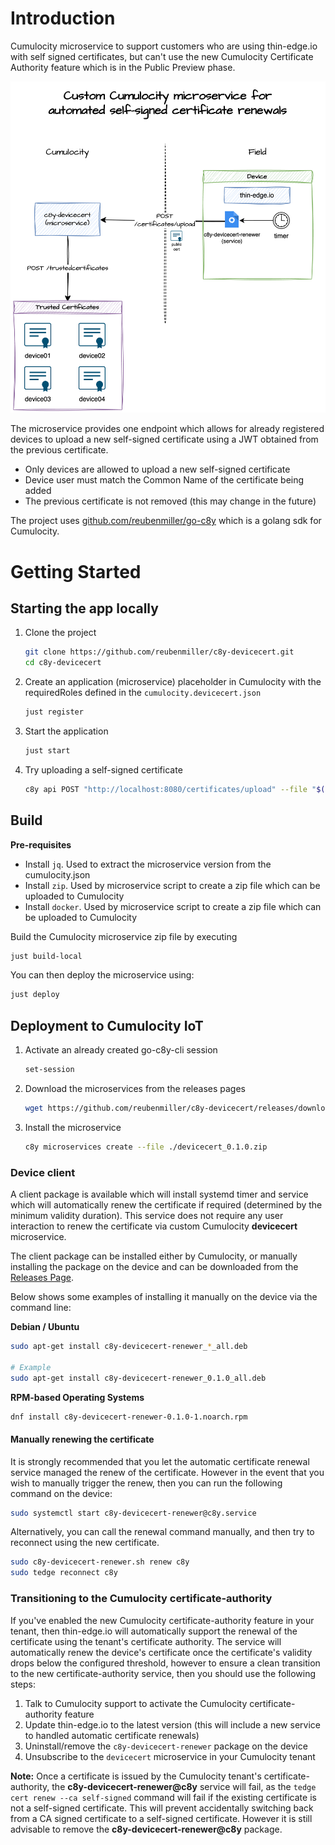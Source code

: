# Introduction

Cumulocity microservice to support customers who are using thin-edge.io with self signed certificates, but can't
use the new Cumulocity Certificate Authority feature which is in the Public Preview phase.

![architecture](./docs/architecture.drawio.png)

The microservice provides one endpoint which allows for already registered devices to upload a new self-signed certificate
using a JWT obtained from the previous certificate.

* Only devices are allowed to upload a new self-signed certificate
* Device user must match the Common Name of the certificate being added
* The previous certificate is not removed (this may change in the future)

The project uses [github.com/reubenmiller/go-c8y](github.com/reubenmiller/go-c8y) which is a golang sdk for Cumulocity.

# Getting Started

## Starting the app locally

1. Clone the project

    ```sh
    git clone https://github.com/reubenmiller/c8y-devicecert.git
    cd c8y-devicecert
    ```

1. Create an application (microservice) placeholder in Cumulocity with the requiredRoles defined in the `cumulocity.devicecert.json`

    ```sh
    just register
    ```

1. Start the application

    ```sh
    just start
    ```

1. Try uploading a self-signed certificate

    ```sh
    c8y api POST "http://localhost:8080/certificates/upload" --file "$(tedge config get device.cert_path)" --force
    ```

## Build

**Pre-requisites**

* Install `jq`. Used to extract the microservice version from the cumulocity.json
* Install `zip`. Used by microservice script to create a zip file which can be uploaded to Cumulocity
* Install `docker`. Used by microservice script to create a zip file which can be uploaded to Cumulocity

Build the Cumulocity microservice zip file by executing

```sh
just build-local
```

You can then deploy the microservice using:

```sh
just deploy
```

## Deployment to Cumulocity IoT

1. Activate an already created go-c8y-cli session

    ```sh
    set-session
    ```

1. Download the microservices from the releases pages

    ```sh
    wget https://github.com/reubenmiller/c8y-devicecert/releases/download/0.1.0/devicecert_0.1.0.zip
    ```

1. Install the microservice

    ```sh
    c8y microservices create --file ./devicecert_0.1.0.zip
    ```

### Device client

A client package is available which will install systemd timer and service which will automatically renew the certificate if required (determined by the minimum validity duration). This service does not require any user interaction to renew the certificate via custom Cumulocity **devicecert** microservice.

The client package can be installed either by Cumulocity, or manually installing the package on the device and can be downloaded from the [Releases Page](https://github.com/reubenmiller/c8y-devicecert/releases).

Below shows some examples of installing it manually on the device via the command line:

**Debian / Ubuntu**

```sh
sudo apt-get install c8y-devicecert-renewer_*_all.deb

# Example
sudo apt-get install c8y-devicecert-renewer_0.1.0_all.deb
```

**RPM-based Operating Systems**

```sh
dnf install c8y-devicecert-renewer-0.1.0-1.noarch.rpm
```

#### Manually renewing the certificate

It is strongly recommended that you let the automatic certificate renewal service managed the renew of the certificate. However in the event
that you wish to manually trigger the renew, then you can run the following command on the device:

```sh
sudo systemctl start c8y-devicecert-renewer@c8y.service
```

Alternatively, you can call the renewal command manually, and then try to reconnect using the new certificate.

```sh
sudo c8y-devicecert-renewer.sh renew c8y
sudo tedge reconnect c8y
```

### Transitioning to the Cumulocity certificate-authority

If you've enabled the new Cumulocity certificate-authority feature in your tenant, then thin-edge.io will automatically support the renewal of the certificate using the tenant's certificate authority. The service will automatically renew the device's certificate once the certificate's validity drops below the configured threshold, however to ensure a clean transition to the new certificate-authority service, then you should use the following steps:

1. Talk to Cumulocity support to activate the Cumulocity certificate-authority feature
1. Update thin-edge.io to the latest version (this will include a new service to handled automatic certificate renewals)
1. Uninstall/remove the `c8y-devicecert-renewer` package on the device
1. Unsubscribe to the `devicecert` microservice in your Cumulocity tenant

**Note:** Once a certificate is issued by the Cumulocity tenant's certificate-authority, the **c8y-devicecert-renewer@c8y** service will fail, as the `tedge cert renew --ca self-signed` command will fail if the existing certificate is not a self-signed certificate. This will prevent accidentally switching back from a CA signed certificate to a self-signed certificate. However it is still advisable to remove the **c8y-devicecert-renewer@c8y** package.
